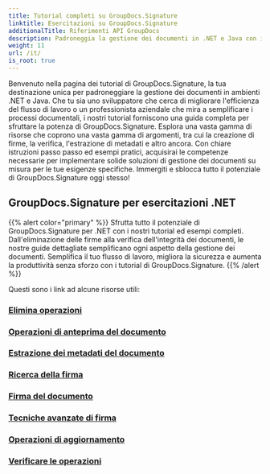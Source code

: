 ```yaml
---
title: Tutorial completi su GroupDocs.Signature
linktitle: Esercitazioni su GroupDocs.Signature
additionalTitle: Riferimenti API GroupDocs
description: Padroneggia la gestione dei documenti in .NET e Java con i tutorial di GroupDocs.Signature. Crea, verifica, estrai metadati e altro ancora. Immergiti in un flusso di lavoro senza interruzioni!
weight: 11
url: /it/
is_root: true
---
```


Benvenuto nella pagina dei tutorial di GroupDocs.Signature, la tua destinazione unica per padroneggiare la gestione dei documenti in ambienti .NET e Java. Che tu sia uno sviluppatore che cerca di migliorare l'efficienza del flusso di lavoro o un professionista aziendale che mira a semplificare i processi documentali, i nostri tutorial forniscono una guida completa per sfruttare la potenza di GroupDocs.Signature. Esplora una vasta gamma di risorse che coprono una vasta gamma di argomenti, tra cui la creazione di firme, la verifica, l'estrazione di metadati e altro ancora. Con chiare istruzioni passo passo ed esempi pratici, acquisirai le competenze necessarie per implementare solide soluzioni di gestione dei documenti su misura per le tue esigenze specifiche. Immergiti e sblocca tutto il potenziale di GroupDocs.Signature oggi stesso!
## GroupDocs.Signature per esercitazioni .NET
{{% alert color="primary" %}}
Sfrutta tutto il potenziale di GroupDocs.Signature per .NET con i nostri tutorial ed esempi completi. Dall'eliminazione delle firme alla verifica dell'integrità dei documenti, le nostre guide dettagliate semplificano ogni aspetto della gestione dei documenti. Semplifica il tuo flusso di lavoro, migliora la sicurezza e aumenta la produttività senza sforzo con i tutorial di GroupDocs.Signature.
{{% /alert %}}

Questi sono i link ad alcune risorse utili:
 
### [Elimina operazioni](./net/delete-operations/)
### [Operazioni di anteprima del documento](./net/document-preview-operations/)
### [Estrazione dei metadati del documento](./net/document-metadata-extraction/)
### [Ricerca della firma](./net/signature-searching/)
### [Firma del documento](./net/document-signing/)
### [Tecniche avanzate di firma](./net/advanced-signature-techniques/)
### [Operazioni di aggiornamento](./net/update-operations/)
### [Verificare le operazioni](./net/verify-operations/)



